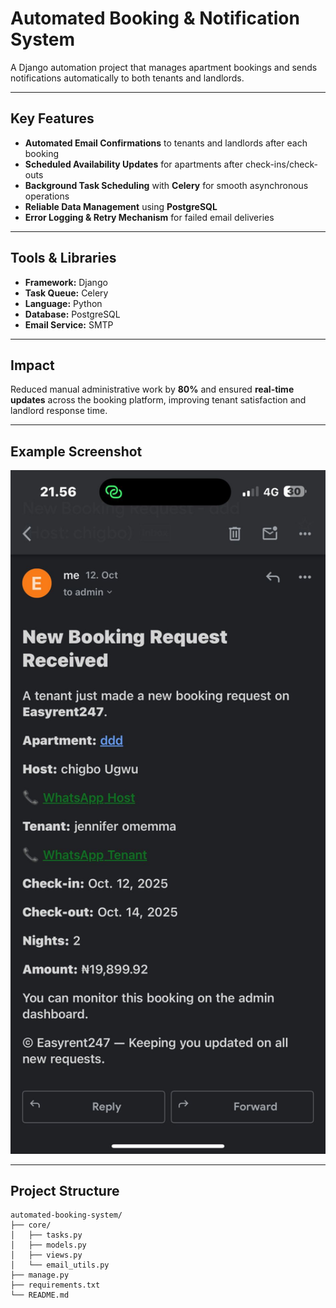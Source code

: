 #  Automated Booking & Notification System

A Django automation project that manages apartment bookings and sends notifications automatically to both tenants and landlords.

---

##  Key Features
-  **Automated Email Confirmations** to tenants and landlords after each booking  
- **Scheduled Availability Updates** for apartments after check-ins/check-outs  
- **Background Task Scheduling** with **Celery** for smooth asynchronous operations  
-  **Reliable Data Management** using **PostgreSQL**  
-  **Error Logging & Retry Mechanism** for failed email deliveries  

---

## Tools & Libraries
- **Framework:** Django  
- **Task Queue:** Celery  
- **Language:** Python  
- **Database:** PostgreSQL  
- **Email Service:** SMTP  

---

##  Impact
Reduced manual administrative work by **80%** and ensured **real-time updates** across the booking platform, improving tenant satisfaction and landlord response time.

---

##  Example Screenshot

<p align="center">
  <img src="email.jpeg" alt="Automated Email Notification" width="600"/>
</p>

---

##  Project Structure
```plaintext
automated-booking-system/
├── core/
│   ├── tasks.py
│   ├── models.py
│   ├── views.py
│   └── email_utils.py
├── manage.py
├── requirements.txt
└── README.md
